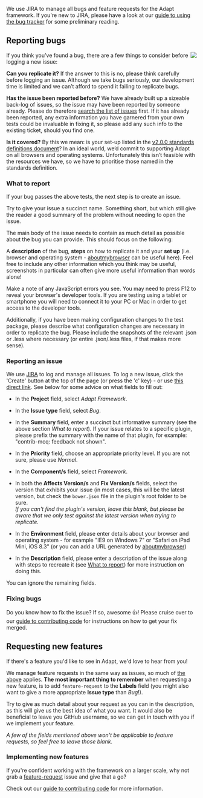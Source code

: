 We use JIRA to manage all bugs and feature requests for the Adapt framework. If you're new to JIRA, please have a look at our [guide to using the bug tracker](https://github.com/adaptlearning/adapt_framework/wiki/Using-the-bug-tracker) for some preliminary reading.

## Reporting bugs

<img src="https://github.com/taylortom/notes/blob/master/assets/bug-feature.jpg" align="right">
If you think you’ve found a bug, there are a few things to consider before logging a new issue:

**Can you replicate it?** If the answer to this is no, please think carefully before logging an issue. Although we take bugs seriously, our development time is limited and we can’t afford to spend it failing to replicate bugs.

**Has the issue been reported before?** We have already built up a sizeable back-log of issues, so the issue may have been reported by someone already. Please do therefore [search the list of issues](https://adaptlearning.atlassian.net/issues/) first. If it has already been reported, any extra information you have garnered from your own tests could be invaluable in fixing it, so please add any such info to the existing ticket, should you find one.

**Is it covered?** By this we mean: is your set-up listed in the [v2.0.0 standards definitions document](https://community.adaptlearning.org/pluginfile.php/24/mod_forum/attachment/3397/Adapt_Framework_v2.0.0_standards_definitions_draft.pdf)? In an ideal world, we’d commit to supporting Adapt on all browsers and operating systems. Unfortunately this isn’t feasible with the resources we have, so we have to prioritise those named in the standards definition.

### What to report
If your bug passes the above tests, the next step is to create an issue.

Try to give your issue a succinct name. Something short, but which still give the reader a good summary of the problem without needing to open the issue.

The main body of the issue needs to contain as much detail as possible about the bug you can provide. This should focus on the following:

A **description** of the bug, **steps** on how to replicate it and your **set up** (i.e. browser and operating system - [aboutmybrowser](http://aboutmybrowser.com) can be useful here). Feel free to include any other information which you think may be useful, screenshots in particular can often give more useful information than words alone!

Make a note of any JavaScript errors you see. You may need to press F12 to reveal your browser's developer tools. If you are testing using a tablet or smartphone you will need to connect it to your PC or Mac in order to get access to the developer tools.

Additionally, if you have been making configuration changes to the test package, please describe what configuration changes are necessary in order to replicate the bug. Please include the snapshots of the relevant .json or .less where necessary (or entire .json/.less files, if that makes more sense).

### Reporting an issue
We use [JIRA](https://adaptlearning.atlassian.net/) to log and manage all issues. To log a new issue, click the 'Create' button at the top of the page (or press the 'c' key) - or use [this direct link](https://adaptlearning.atlassian.net/secure/CreateIssue!default.jspa). See below for some advice on what fields to fill out:

* In the **Project** field, select _Adapt Framework_.

* In the **Issue type** field, select _Bug_.

* In the **Summary** field, enter a succinct but informative summary (see the above section _What to report_). If your issue relates to a specific plugin, please prefix the summary with the name of that plugin, for example: "contrib-mcq: feedback not shown".

* In the **Priority** field, choose an appropriate priority level. If you are not sure, please use _Normal_.

* In the **Component/s** field, select _Framework_.

* In both the **Affects Version/s** and **Fix Version/s** fields, select the version that exhibits your issue (in most cases, this will be the latest version, but check the `bower.json` file in the plugin's root folder to be sure. 
<br>*If you can't find the plugin's version, leave this blank, but please be aware that we only test against the latest version when trying to replicate.*

* In the **Environment** field, please enter details about your browser and operating system - for example "IE9 on Windows 7" or "Safari on iPad Mini, iOS 8.3" (or you can add a URL generated by [aboutmybrowser](https://aboutmybrowser.com/))

* In the **Description** field, please enter a description of the issue along with steps to recreate it (see [What to report](#what-to-report)) for more instruction on doing this.

You can ignore the remaining fields.

### Fixing bugs
Do you know how to fix the issue? If so, awesome :thumbsup:! Please cruise over to our [guide to contributing code](https://github.com/adaptlearning/adapt_framework/wiki/Contributing-code) for instructions on how to get your fix merged.

## Requesting new features

If there's a feature you'd like to see in Adapt, we'd love to hear from you!

We manage feature requests in the same way as issues, so much of [the above](#reporting-an-issue) applies. **The most important thing to remember** when requesting a new feature, is to add `feature-request` to the **Labels** field (you might also want to give a more appropriate **Issue type** than *Bug*!).

Try to give as much detail about your request as you can in the description, as this will give us the best idea of what you want. It would also be beneficial to leave you GitHub username, so we can get in touch with you if we implement your feature.

*A few of the fields mentioned above won't be applicable to feature requests, so feel free to leave those blank.*

### Implementing new features

If you're confident working with the framework on a larger scale, why not grab a [feature-request](https://adaptlearning.atlassian.net/browse/ABU-698?filter=10801) issue and give that a go? 

Check out our [guide to contributing code](https://github.com/adaptlearning/adapt_framework/wiki/Contributing-code) for more information.